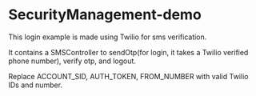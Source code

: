 # SecurityManagement-demo

This login example is made using Twilio for sms verification.

It contains a SMSController to sendOtp(for login, it takes a Twilio verified phone number), verify otp, and logout. 

Replace ACCOUNT_SID, AUTH_TOKEN, FROM_NUMBER with valid Twilio IDs and number.
